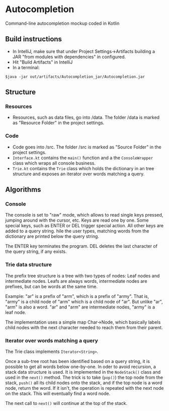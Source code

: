 # Autocompletion
Command-line autocompletion mockup coded in Kotlin

## Build instructions
- In IntelliJ, make sure that under Project Settings->Artifacts building a JAR "from modules with dependencies" in configured.
- Hit "Build Artifacts" in IntelliJ
- In a terminal: 
```console
$java -jar out/artifacts/Autocompletion_jar/Autocompletion.jar
```
## Structure
### Resources
- Resources, such as data files, go into /data. The folder /data is marked as "Resource Folder" in the project settings.

### Code
- Code goes into /src. The folder /src is marked as "Source Folder" in the project settings.
- `Interface.kt` contains the `main()` function and a the `ConsoleWrapper` class which wraps all console business.
- `Trie.kt` contains the `Trie` class which holds the dictionary in an tree structure and exposes an iterator over words matching a query.

## Algorithms
### Console
The console is set to "raw" mode, which allows to read single keys pressed, jumping around with the cursor, etc. Keys are read one by one. Some special keys, such as ENTER or DEL trigger special action. All other keys are added to a query string. hile the user types, matching words from the dictionary are printed below the query string.

The ENTER key terminates the program. DEL deletes the last character of the query string, if any exists.

### Trie data structure
The prefix tree structure is a tree with two types of nodes: Leaf nodes and intermediate nodes. Leafs are always words, intermediate nodes are prefixes, but can be words at the same time. 

Example: "ar" is a prefix of "arm", which is a prefix of "army". That is, "army" is a child node of "arm" which is a child node of "ar". But unlike "ar", "arm" is also a word. "ar" and "arm" are intermediate nodes, "army" is a leaf node.

The implementation uses a simple map Char->Node, which basically labels child nodes with the next character needed to reach them from their parent.

### Iterator over words matching a query
The Trie class implements `Iterator<String>`. 

Once a sub-tree root has been identified based on a query string, it is possible to get all words below one-by-one. In oder to avoid recursion, a stack data structure is used. It is implemented in the `NodeStack()` class and used in the `next()` method. The trick is to take (`pop()`) the top node from the stack, `push()` all its child nodes onto the stack, and if the top node is a word node, return the word. If it isn't, the operation is repeated with the next node on the stack. This will eventually find a word node. 

The next call to `next()` will continue at the top of the stack.